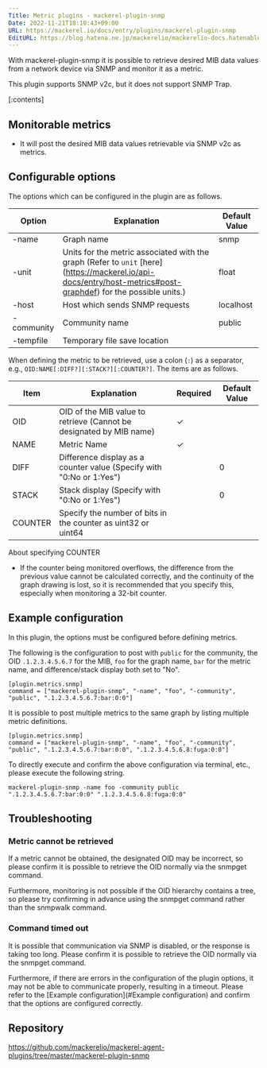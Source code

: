 ```yaml
---
Title: Metric plugins - mackerel-plugin-snmp
Date: 2022-11-21T18:10:43+09:00
URL: https://mackerel.io/docs/entry/plugins/mackerel-plugin-snmp
EditURL: https://blog.hatena.ne.jp/mackerelio/mackerelio-docs.hatenablog.mackerel.io/atom/entry/4207112889938595528
---
```


With mackerel-plugin-snmp it is possible to retrieve desired MIB data values from a network device via SNMP and monitor it as a metric.

This plugin supports SNMP v2c, but it does not support SNMP Trap.

[:contents]

<h2 id="metrics">Monitorable metrics</h2>

- It will post the desired MIB data values retrievable via SNMP v2c as metrics.

<h2 id="options">Configurable options</h2>

The options which can be configured in the plugin are as follows.

| Option     | Explanation                                                                                                                                                        | Default Value |
| ---------- | ------------------------------------------------------------------------------------------------------------------------------------------------------------------ | ------------- |
| -name      | Graph name                                                                                                                                                         | snmp          |
| -unit      | Units for the metric associated with the graph (Refer to `unit` [here] (https://mackerel.io/api-docs/entry/host-metrics#post-graphdef) for the possible units.)    | float         |
| -host      | Host which sends SNMP requests                                                                                                                                     | localhost     |
| -community | Community name                                                                                                                                                     | public        |
| -tempfile  | Temporary file save location                                                                                                                                       |               |

When defining the metric to be retrieved, use a colon (`:`) as a separator, e.g., `OID:NAME[:DIFF?][:STACK?][:COUNTER?]`. The items are as follows.

| Item  | Explanation                                                          | Required | Default Value |
| ----- | -------------------------------------------------------------------- | -------- | ------------- |
| OID   | OID of the MIB value to retrieve (Cannot be designated by MIB name)  | ✓        |               |
| NAME  | Metric Name                                                          | ✓        |               |
| DIFF  | Difference display as a counter value (Specify with "0:No or 1:Yes") |          | 0             |
| STACK | Stack display (Specify with "0:No or 1:Yes")                         |          | 0             |
| COUNTER | Specify the number of bits in the counter as uint32 or uint64      |          |               |

About specifying COUNTER

- If the counter being monitored overflows, the difference from the previous value cannot be calculated correctly, and the continuity of the graph drawing is lost, so it is recommended that you specify this, especially when monitoring a 32-bit counter.

<h2 id="config">Example configuration</h2>

In this plugin, the options must be configured before defining metrics.

The following is the configuration to post with `public` for the community, the OID `.1.2.3.4.5.6.7` for the MIB, `foo` for the graph name, `bar` for the metric name, and difference/stack display both set to "No".

```
[plugin.metrics.snmp]
command = ["mackerel-plugin-snmp", "-name", "foo", "-community", "public", ".1.2.3.4.5.6.7:bar:0:0"]
```

It is possible to post multiple metrics to the same graph by listing multiple metric definitions.

```
[plugin.metrics.snmp]
command = ["mackerel-plugin-snmp", "-name", "foo", "-community", "public", ".1.2.3.4.5.6.7:bar:0:0", ".1.2.3.4.5.6.8:fuga:0:0"]
```

To directly execute and confirm the above configuration via terminal, etc., please execute the following string.

```
mackerel-plugin-snmp -name foo -community public ".1.2.3.4.5.6.7:bar:0:0" ".1.2.3.4.5.6.8:fuga:0:0"
```

<h2 id="troubleshoot">Troubleshooting</h2>

### Metric cannot be retrieved

If a metric cannot be obtained, the designated OID may be incorrect, so please confirm it is possible to retrieve the OID normally via the snmpget command.

Furthermore, monitoring is not possible if the OID hierarchy contains a tree, so please try confirming in advance using the snmpget command rather than the snmpwalk command.

### Command timed out

It is possible that communication via SNMP is disabled, or the response is taking too long.
Please confirm it is possible to retrieve the OID normally via the snmpget command.

Furthermore, if there are errors in the configuration of the plugin options, it may not be able to communicate properly, resulting in a timeout.
Please refer to the [Example configuration](#Example configuration) and confirm that the options are configured correctly.

<h2 id="repository">Repository</h2>

https://github.com/mackerelio/mackerel-agent-plugins/tree/master/mackerel-plugin-snmp
